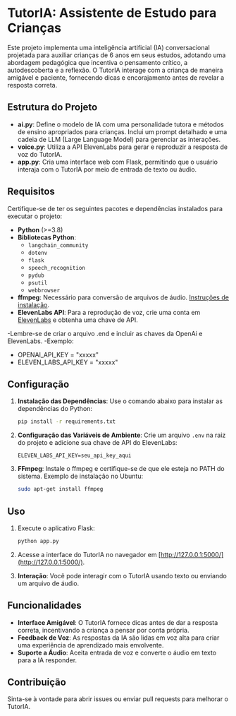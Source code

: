# TutorIA: Assistente de Estudo para Crianças

Este projeto implementa uma inteligência artificial (IA) conversacional projetada para auxiliar crianças de 6 anos em seus estudos, adotando uma abordagem pedagógica que incentiva o pensamento crítico, a autodescoberta e a reflexão. O TutorIA interage com a criança de maneira amigável e paciente, fornecendo dicas e encorajamento antes de revelar a resposta correta.

## Estrutura do Projeto

- **ai.py**: Define o modelo de IA com uma personalidade tutora e métodos de ensino apropriados para crianças. Inclui um prompt detalhado e uma cadeia de LLM (Large Language Model) para gerenciar as interações.
- **voice.py**: Utiliza a API ElevenLabs para gerar e reproduzir a resposta de voz do TutorIA.
- **app.py**: Cria uma interface web com Flask, permitindo que o usuário interaja com o TutorIA por meio de entrada de texto ou áudio.

## Requisitos

Certifique-se de ter os seguintes pacotes e dependências instalados para executar o projeto:

- **Python** (>=3.8)
- **Bibliotecas Python**:
  - `langchain_community`
  - `dotenv`
  - `flask`
  - `speech_recognition`
  - `pydub`
  - `psutil`
  - `webbrowser`
- **ffmpeg**: Necessário para conversão de arquivos de áudio. [Instruções de instalação](https://ffmpeg.org/download.html).
- **ElevenLabs API**: Para a reprodução de voz, crie uma conta em [ElevenLabs](https://www.elevenlabs.io/) e obtenha uma chave de API.

-Lembre-se de criar o arquivo .end e incluir as chaves da OpenAi e ElevenLabs.
-Exemplo:
-  OPENAI_API_KEY = "xxxxx"
-  ELEVEN_LABS_API_KEY = "xxxxx"

## Configuração

1. **Instalação das Dependências**: Use o comando abaixo para instalar as dependências do Python:
   ```bash
   pip install -r requirements.txt
   ```

2. **Configuração das Variáveis de Ambiente**: Crie um arquivo `.env` na raiz do projeto e adicione sua chave de API do ElevenLabs:
   ```
   ELEVEN_LABS_API_KEY=seu_api_key_aqui
   ```

3. **FFmpeg**: Instale o ffmpeg e certifique-se de que ele esteja no PATH do sistema. Exemplo de instalação no Ubuntu:
   ```bash
   sudo apt-get install ffmpeg
   ```

## Uso

1. Execute o aplicativo Flask:
   ```bash
   python app.py
   ```

2. Acesse a interface do TutorIA no navegador em [http://127.0.0.1:5000/](http://127.0.0.1:5000/).

3. **Interação**: Você pode interagir com o TutorIA usando texto ou enviando um arquivo de áudio.

## Funcionalidades

- **Interface Amigável**: O TutorIA fornece dicas antes de dar a resposta correta, incentivando a criança a pensar por conta própria.
- **Feedback de Voz**: As respostas da IA são lidas em voz alta para criar uma experiência de aprendizado mais envolvente.
- **Suporte a Áudio**: Aceita entrada de voz e converte o áudio em texto para a IA responder.

## Contribuição

Sinta-se à vontade para abrir issues ou enviar pull requests para melhorar o TutorIA. 
